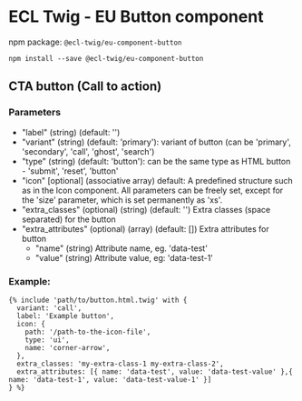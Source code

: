 # ECL Twig - EU Button component

npm package: `@ecl-twig/eu-component-button`

```shell
npm install --save @ecl-twig/eu-component-button
```

## CTA button (Call to action)

### Parameters

- "label" (string) (default: '')
- "variant" (string) (default: 'primary'): variant of button (can be 'primary', 'secondary', 'call', 'ghost', 'search')
- "type" (string) (default: 'button'): can be the same type as HTML button - 'submit', 'reset', 'button'
- "icon" [optional] (associative array) default: A predefined structure such as in the Icon component. All parameters can be freely set, except for the 'size' parameter, which is set permanently as 'xs'.
- "extra_classes" (optional) (string) (default: '') Extra classes (space separated) for the button
- "extra_attributes" (optional) (array) (default: []) Extra attributes for button
  - "name" (string) Attribute name, eg. 'data-test'
  - "value" (string) Attribute value, eg: 'data-test-1'

### Example:

```twig
{% include 'path/to/button.html.twig' with {
  variant: 'call',
  label: 'Example button',
  icon: {
    path: '/path-to-the-icon-file',
    type: 'ui',
    name: 'corner-arrow',
  },
  extra_classes: 'my-extra-class-1 my-extra-class-2',
  extra_attributes: [{ name: 'data-test', value: 'data-test-value' },{ name: 'data-test-1', value: 'data-test-value-1' }]
} %}
```
